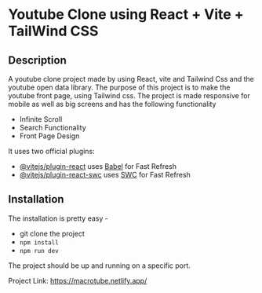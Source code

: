 # Youtube Clone using React + Vite + TailWind CSS

## Description

A youtube clone project made by using React, vite and Tailwind Css and the youtube open data library. The purpose of this project
is to make the youtube front page, using Tailwind css. The project is made responsive for mobile as well as big screens and has
the following functionality

- Infinite Scroll
- Search Functionality
- Front Page Design

It uses two official plugins:

- [@vitejs/plugin-react](https://github.com/vitejs/vite-plugin-react/blob/main/packages/plugin-react/README.md) uses [Babel](https://babeljs.io/) for Fast Refresh
- [@vitejs/plugin-react-swc](https://github.com/vitejs/vite-plugin-react-swc) uses [SWC](https://swc.rs/) for Fast Refresh

## Installation

The installation is pretty easy -

- git clone the project
- `npm install`
- `npm run dev`

The project should be up and running on a specific port.

Project Link: https://macrotube.netlify.app/
